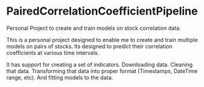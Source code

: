 # PairedCorrelationCoefficientPipeline
Personal Project to create and train models on stock correlation data. 

This is a personal project designed to enable me to create and train multiple models on pairs of stocks. Its designed to predict their correlation coefficients at various time intervals. 

It has support for creating a set of indicators. Downloading data. Cleaning that data. Transforming that data into proper format (Timestamps, DateTime range, etc). And fitting models to the data. 
